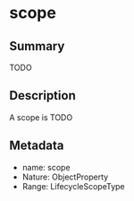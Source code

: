 <!-- Automatically generated by spec-parser v2.0.0 on 2023-12-27T15:02:03.969017+00:00 -->
<!-- SPDX-License-Identifier: Community-Spec-1.0 -->

# scope

## Summary

TODO


## Description

A scope is TODO


## Metadata

- name: scope
- Nature: ObjectProperty
- Range: LifecycleScopeType




